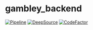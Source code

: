 gambley_backend
===============

[![Pipeline](https://github.com/unofficialopensource-knit/gambley_backend/actions/workflows/pipeline.yml/badge.svg)](https://github.com/unofficialopensource-knit/gambley_backend/actions/workflows/pipeline.yml)
[![DeepSource](https://deepsource.io/gh/unofficialopensource-knit/gambley_backend.svg/?label=active+issues&show_trend=true&token=MBjd_4FbE1H9I6qimeK9mxog)](https://deepsource.io/gh/unofficialopensource-knit/gambley_backend/?ref=repository-badge)
[![CodeFactor](https://www.codefactor.io/repository/github/unofficialopensource-knit/gambley_backend/badge)](https://www.codefactor.io/repository/github/unofficialopensource-knit/gambley_backend)
